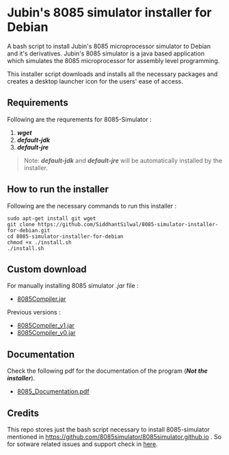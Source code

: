 # Jubin's 8085 simulator installer for Debian

A bash script to install Jubin's 8085 microprocessor simulator to Debian and it's
derivatives. Jubin's 8085 simulator is a java based application which simulates the 8085
microprocessor for assembly level programming.

This installer script downloads and installs all the necessary packages and creates a desktop
launcher icon for the users' ease of access.

## Requirements

Following are the requrements for 8085-Simulator :

1. **_wget_**
1. **_default-jdk_**
1. **_default-jre_**

> Note: **_default-jdk_** and **_default-jre_** will be automatically installed by the installer.

## How to run the installer

Following are the necessary commands to run this installer :

```
sudo apt-get install git wget
git clone https://github.com/SiddhantSilwal/8085-simulator-installer-for-debian.git
cd 8085-simulator-installer-for-debian
chmod +x ./install.sh
./install.sh
```

## Custom download

For manually installing 8085 simulator _.jar_ file :

- [8085Compiler.jar](https://github.com/8085simulator/8085simulator/raw/master/dist/8085Compiler.jar)

Previous versions :

- [8085Compiler_v1.jar](https://github.com/8085simulator/8085simulator/raw/master/8085Compiler_v1.jar)
- [8085Compiler_v0.jar](https://github.com/8085simulator/8085simulator/raw/master/8085Compiler_v0.jar)

## Documentation

Check the following pdf for the documentation of the program (**_Not the installer_**).

- [8085_Documentation.pdf](https://github.com/8085simulator/8085simulator/raw/master/8085_Documentation_latex/8085_Documentation.pdf)

## Credits

This repo stores just the bash script necessary to install 8085-simulator mentioned in https://github.com/8085simulator/8085simulator.github.io
. So for sotware related issues and support check in [here](https://github.com/8085simulator/8085simulator.github.io).
